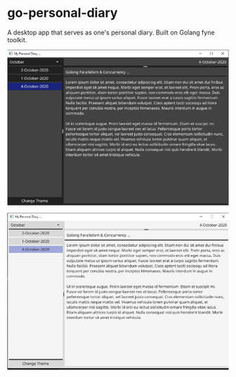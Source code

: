# go-personal-diary

A desktop app that serves as one's personal diary.
Built on Golang fyne toolkit.

![Go personal diary](https://github.com/Harry-027/go-personal-diary/blob/master/screenshots/Diary_1.PNG?raw=true "Black Background Theme")


![Go personal diary](https://github.com/Harry-027/go-personal-diary/blob/master/screenshots/Diary_2.PNG?raw=true "White Background Theme")
